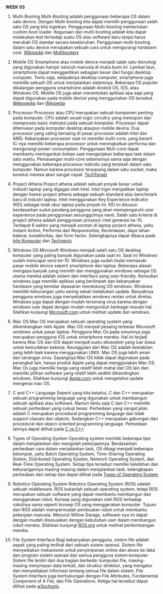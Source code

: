 __WEEK 03__

1. Multi-Booting
    Multi-Booting adalah penggunaan beberapa OS dalam satu device. Dengan Multi-booting kita dapat memilih penggunaan salah satu OS yang kita inginkan. Penggunaan Multi-booting memerlukan custom boot loader. Kegunaan dari multi-booting adalah kita dapat melakukan test terhadap suatu OS atau software baru tanpa harus merubah OS standar secara keseluruhan. Penggunaan multi-booting dalam satu device merupakan sebuah cara untuk mengurangi hardware cost. [Wikipedia](https://en.wikipedia.org/wiki/Multi-booting#:~:text=Multi%2Dbooting%20is%20the%20act,require%20a%20custom%20boot%20loader.) dan [Multibooters](http://www.multibooters.com/articles/what-is-the-point-of-multibooting.html)

2. Mobile OS
    Smartphone atau mobile device menjadi salah satu teknologi yang digunakan hampir seluruh manusia di muka bumi ini. Lambat laun, smartphone dapat menggantikan sebagian besar dari fungsi desktop computer. Tentu saja, selayaknya desktop computer, smartphone juga memiliki sebuah OS untuk menjalankan sistemnya. Beberapa OS populer dikalangan pengguna smartphone adalah Andoid OS, IOS, atau Windows OS. Mobile OS juga akan menentukan aplikasi apa saja yang dapat digunakan pada mobile device yang menggunakan OS tersebut. [Webopedia](https://www.webopedia.com/DidYouKnow/Hardware_Software/mobile-operating-systems-mobile-os-explained.html) dan [Wikipedia](https://en.wikipedia.org/wiki/Mobile_operating_system)
    
3. Processor
    Processor atau CPU merupakan sebuah komponen penting pada komputer. CPU adalah seuah logic circuitry yang merespon dan memproses basic instruksi pada sebuah komputer. Processor dapat ditemukan pada komputer desktop ataupun mobile device. Dua processor yang saling bersaing di pasar processor adalah Intel dan AMD. Kebanyakan processor saat ini memiliki multi-core, yang berarti IC-nya memiliki beberapa processor untuk meningkatkan performa dan mengurangi power consumption. Penggunaan Muti-core dapat membantu meringankan beban saat mengerjakan beberapa task dalam satu waktu. Pemasangan multi-core sebenarnya sama saja dengan menggunakan beberapa processor individu yang terpisah dalam satu komputer. Namun karena processor terpasang dalam satu socket, maka koneksi mereka akan sangat cepat. [TechTarget](https://whatis.techtarget.com/definition/processor#:~:text=A%20processor%20(CPU)%20is%20the,interpreting%20most%20of%20computers%20commands.)

4. Project Athena
    Project athena adalah sebuah proyek besar untuk industri laptop yang digagas oleh Intel. Intel ingin menjadikan laptop dengan lisensi project athena sebagai sebuah standard atau benchmark baru di industri laptop. Intel menggunakan Key Experience Indicator (KEI) sebagai tolak ukur laptop pada proyek ini. KEI ini disusun berdasarkan sudut pandang pengguna yang akan mempengaruhi user experience pada penggunaan sesungguhnya nanti. Salah satu kriteria di project athena adalah penggunaan prosesor intel generasi ke-10. Terdapat 6 sektor yang menjadi sorotan di laptop porject athena, yaitu Instant Action, Performa dan Responsivitas, Kecerdasan, daya tahan baterai, konektivitas, dan form factor. Selengkapnya dapat dibaca pada [Info Komputer](https://infokomputer.grid.id/read/122216234/apa-itu-project-athena-dari-intel-yang-melibatkan-para-mitranya?page=all) dan [Techgenix](http://techgenix.com/project-athena-intel-laptops/)

5. Windows OS
    Microsoft Windows menjadi salah satu OS desktop komputer yang paling banyak digunakan pada saat ini. Saat ini Windows sudah mencapai versi ke-10. Windows juga sudah mulai memasuki pasar mobile device seperti smartphone dan laptop. Beberapa alasan mengapa banyak yang memilih dan menggunakan windows sebagai OS utama mereka adalah sistem dan interface yang user-friendly. Kemudian windows juga memiliki aplikasi yang berlimpah dan kebanyakan hardware yang beredar dipasaran mendukung OS windows. Windows memiliki kekurangan yaitu sering sekali melakukan update. Banyaknya pengguna windows juga menyebabkan windows rentan untuk diretas. Windows juga dapat dengan mudah terserang virus karena dengan windows user dapat dengan mudah mengunduh berbagai macam hal. Silahkan kunjungi [Microsoft.com](https://www.microsoft.com/en-us/windows) untuk melihat update dari windows.

6. Mac OS
    Mac OS merupakan sebuah operating system yang dikembangkan oleh Apple. Mac OS menjadi pesaing terbesar Microsoft windows untuk pasar laptop. Pengguna Mac Os pada umumnya juga merupakan pengguna IOS untuk smartphone mereka. Hal ini terjadi karena Mac OS dan IOS dapat menjadi suatu ekosistem yang luar biasa untuk kemudahan bekerja. Keunggulan dari Mac OS adalah kestabilan yang lebih baik karena menggunakan UNIX. Mac OS juga lebih aman dari serangan virus. Sayangnya Mac OS tidak dapat digunakan pada perangkat lain, hanya produk Apple yang dapat menggunakan Mac OS. Mac Os juga memiliki harga yang relatif lebih mahal dari OS lain dan memiliki pilihan software yang relatif lebih sedikit dibandingkan windows. Silahkan kunjungi [Apple.com](https://www.apple.com/id/macos/catalina/) untuk mengetahui update mengenai mac OS.

7. C and C++ Language
    Seperti yang kita ketahui, C dan C++ merupakan sebuah programming language yang digunakan untuk membangun sebuah aplikasi atau software. Namun tentu saja C dan C++ memiliki sebuah perbedaan yang cukup besar. Perbedaan yang sangat jelas adalah C merupakan procedural programming language dan tidak support classes dan objects. Sedangkan C++ merupakan gabungan dari procedural dan object-oriented programming language. Perbedaan lainnya dapat dilihat pada [C vs C++](https://www.softwaretestinghelp.com/c-vs-cpp/)

8. Types of Operating System 
    Operating system memiliki beberapa tipe dalam menjalankan dan mengolah pekerjaannya. Berdasarkan perbedaan cara dalam menjalankan task, OS dibagi menjadi beberapa kelompok, yaitu Batch Operating System, Time-Sharing Operating Sistem, Distributed Operating System, Network Operating System, dan Real-Time Operating System. Setiap tipe tersebut memiliki kelebihan dan kekurangannya masing-masing dalam menjalankan task. kelengkapan perbedaan dari setiap tipe dapat dilihat pada [Types of Operating System](https://www.geeksforgeeks.org/types-of-operating-systems/)  

9. Robotics Operating System
    Robotics Operating System (ROS) adalah sebuah middleware. ROS bukanlah sebuah operating system, tetapi ROS merupakan sebuah software yang dapat membantu membangun dan menggerakan robot. Konsep yang digunakan oleh ROS terhadap robotnya sama seperti konsep OS yang menggerakan komputer. Tujuan dari ROS adalah mempermudah pembuatan robot untuk membantu pekerjaan manusia. Menurut Willow Garage, software-nya ini dapat dengan mudah disesuaikan dengan kebutuhan user dalam membangun robot mereka. Silahkan kunjungi [ROS.org](https://www.ros.org/) untuk melihat perkembangan mereka.

10. File System Interface
    Bagi kebanyakan pengguna, sistem file adalah aspek yang paling terlihat dari sebuah sistem operasi. Sistem file menyediakan mekanisme untuk penyimpanan online dan akses ke data dan program sistem operasi dan semua pengguna sistem komputer. Sistem file terdiri dari dua bagian berbeda: kumpulan file, masing-masing menyimpan data terkait, dan struktur direktori, yang mengatur dan menyediakan informasi tentang semua file dalam sistem. File System Interface juga berhubungan dengan File Attributes, Fundamental Component of A File, dan File Operations. Ketiga hal tersebut dapat dilihat pada [w3schools](https://www.w3schools.in/operating-system-tutorial/file-system-interface/).
